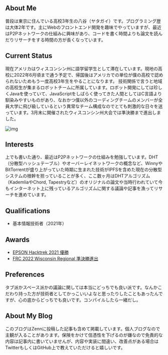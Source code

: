 ## About Me
普段は東京に住んでいる高校3年生の八谷（ヤタガイ）です。プログラミング歴は大体2年です。主にWebのフロントエンド開発を趣味でやっていますが、最近はP2Pネットワークの仕組みに興味があり、コードを書く時間よりも論文を読んだりリサーチをする時間の方が長くなっています。

## Current Status
現在アメリカはウィスコンシン州に語学留学生として滞在しています。現地の高校に2022年6月頃まで通う予定で、帰国後はアメリカでの単位が僕の高校で認められないためもう一度高校3年生をやることになります。
技術関係で言うと地域の高校生が集まるロボットチームに所属しています。ロボット開発にしては珍しくJavaを使っていて、JavaScriptをしばらく使ってきた人間としてはC言語より馴染みやすいものがあり、なおかつ僕以外のコーディングチームのメンバーが全員大学に飛び級しているという異常なチーム構成なのでとても刺激的な日々を送っています。3月末に開催されたウィスコンシン州大会では準決勝まで進出しました。

![img](/media/robot.jpg)

## Interests
上でも書いた通り、最近はP2Pネットワークの仕組みを勉強しています。DHT（分散型ハッシュテーブル）やオーバーレイネットワークの概念など、WinnyやBitTorrentが盛り上がっていた時期に生まれた技術がIPFSを含めた現在の分散型システムの根幹を担っていることが多く、ここ数ヶ月はDHTアルゴリズム（KademliaやChord, Tapestryなど）のオリジナルの論文や当時行われていて今もインターネット上に残っているアルゴリズムに関する議論や記事を漁ってリサーチを進めています。

## Qualifications
- 基本情報技術者（2021年）

## Awards
- [EPSON Hacktrek 2021 優勝](https://openinnovation.epson.com/topics/20210826_2/)
- [FRC 2022 Wisconsin Regional 準決勝進出](https://www.thebluealliance.com/event/2022wimi)

## Preferences
タブ派かスペース派かの議論に関しては本当にどっちでも良い派です。なんかこだわり持った方が技術者としてかっこいいよなと思ったりしたこともあったんですが、心の底からどっちでも良いです。コンパイルしたら一緒だし。

## About My Blog
このブログはZennに投稿した記事も含めて掲載しています。個人ブログなので主観が入ることがあります。保険をかけて信憑性を下げるのが嫌なので免責的な内容は記事内に書いていませんが、内容や実装に間違い、改善点がある場合はTwitterもしくはGitHub上で教えていただけると嬉しいです。
